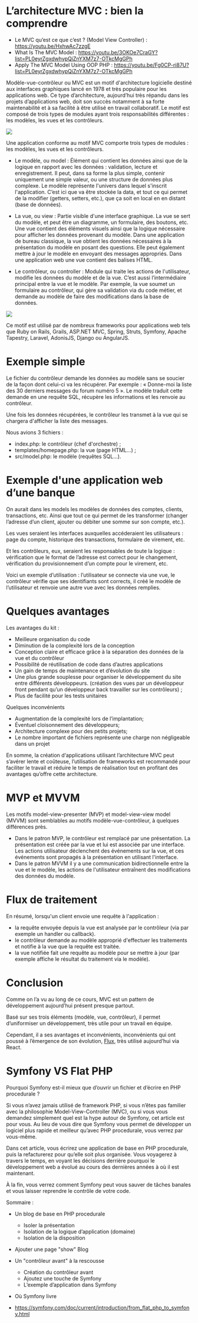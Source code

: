 # L’architecture MVC : bien la comprendre

- Le MVC qu’est ce que c’est ? (Model View Controller) : https://youtu.be/HxhwAc7zzgE
- What Is The MVC Model : https://youtu.be/3OKOe7CraGY?list=PL0eyrZgxdwhypQiZnYXM7z7-OTkcMgGPh
- Apply The MVC Model Using OOP PHP : https://youtu.be/Fg0CP-ri87U?list=PL0eyrZgxdwhypQiZnYXM7z7-OTkcMgGPh

Modèle-vue-contrôleur ou MVC est un motif d'architecture logicielle destiné aux interfaces graphiques lancé en 1978 et très populaire pour les applications web. Ce type d’architecture, aujourd’hui très répandu dans les projets d’applications web, doit son succès notamment à sa forte maintenabilité et à sa facilité à être utilisé en travail collaboratif. Le motif est composé de trois types de modules ayant trois responsabilités différentes : les modèles, les vues et les contrôleurs.

![](https://upload.wikimedia.org/wikipedia/commons/thumb/b/b2/Mod%C3%A8le-vue-contr%C3%B4leur_%28MVC%29_-_fr.png/370px-Mod%C3%A8le-vue-contr%C3%B4leur_%28MVC%29_-_fr.png)

Une application conforme au motif MVC comporte trois types de modules : les modèles, les vues et les contrôleurs.

- Le modèle, ou model : Élément qui contient les données ainsi que de la logique en rapport avec les données : validation, lecture et enregistrement. Il peut, dans sa forme la plus simple, contenir uniquement une simple valeur, ou une structure de données plus complexe. Le modèle représente l'univers dans lequel s'inscrit l'application. C’est ici que va être stockée la data, et tout ce qui permet de la modifier (getters, setters, etc.), que ça soit en local en en distant (base de données).

- La vue, ou view : Partie visible d'une interface graphique. La vue se sert du modèle, et peut être un diagramme, un formulaire, des boutons, etc. Une vue contient des éléments visuels ainsi que la logique nécessaire pour afficher les données provenant du modèle. Dans une application de bureau classique, la vue obtient les données nécessaires à la présentation du modèle en posant des questions. Elle peut également mettre à jour le modèle en envoyant des messages appropriés. Dans une application web une vue contient des balises HTML.

- Le contrôleur, ou controller : Module qui traite les actions de l'utilisateur, modifie les données du modèle et de la vue. C’est aussi l’intermédiaire principal entre la vue et le modèle. Par exemple, la vue soumet un formulaire au contrôleur, qui gère sa validation via du code métier, et demande au modèle de faire des modifications dans la base de données.

![](https://user.oc-static.com/upload/2022/05/09/16521046284748_P2C1-1%20%285%29.png)

Ce motif est utilisé par de nombreux frameworks pour applications web tels que Ruby on Rails, Grails, ASP.NET MVC, Spring, Struts, Symfony, Apache Tapestry, Laravel, AdonisJS, Django ou AngularJS. 

# Exemple simple
Le fichier du contrôleur demande les données au modèle sans se soucier de la façon dont celui-ci va les récupérer. Par exemple : « Donne-moi la liste des 30 derniers messages du forum numéro 5 ». Le modèle traduit cette demande en une requête SQL, récupère les informations et les renvoie au contrôleur.

Une fois les données récupérées, le contrôleur les transmet à la vue qui se chargera d'afficher la liste des messages.

Nous avions 3 fichiers :
- index.php: le contrôleur (chef d'orchestre) ;
- templates/homepage.php: la vue (page HTML...) ;
- src/model.php: le modèle (requêtes SQL...).

# Exemple d'une application web d’une banque
On aurait dans les models les modèles de données des comptes, clients, transactions, etc. Ainsi que tout ce qui permet de les transformer (changer l’adresse d’un client, ajouter ou débiter une somme sur son compte, etc.).

Les vues seraient les interfaces auxquelles accéderaient les utilisateurs : page du compte, historique des transactions, formulaire de virement, etc.

Et les contrôleurs, eux, seraient les responsables de toute la logique : vérification que le format de l’adresse est correct pour le changement, vérification du provisionnement d’un compte pour le virement, etc.

Voici un exemple d’utilisation : l’utilisateur se connecte via une vue, le contrôleur vérifie que ses identifiants sont corrects, il créé le modèle de l’utilisateur et renvoie une autre vue avec les données remplies.

# Quelques avantages
Les avantages du kit :
- Meilleure organisation du code
- Diminution de la complexité lors de la conception
- Conception claire et efficace grâce à la séparation des données de la vue et du contrôleur
- Possibilité de réutilisation de code dans d’autres applications
- Un gain de temps de maintenance et d’évolution du site
- Une plus grande souplesse pour organiser le développement du site entre différents développeurs. (création des vues par un développeur front pendant qu’un développeur back travailler sur les contrôleurs) ;
- Plus de facilité pour les tests unitaires

Quelques inconvénients
- Augmentation de la complexité lors de l’implantation;
- Éventuel cloisonnement des développeurs;
- Architecture complexe pour des petits projets;
- Le nombre important de fichiers représente une charge non négligeable dans un projet

En somme, la création d‘applications utilisant l’architecture MVC peut s’avérer lente et coûteuse, l’utilisation de frameworks est recommandé pour faciliter le travail et réduire le temps de réalisation tout en profitant des avantages qu’offre cette architecture.

# MVP et MVVM
Les motifs model-view-presenter (MVP) et model-view-view model (MVVM) sont semblables au motifs modèle-vue-contrôleur, à quelques différences près.
- Dans le patron MVP, le contrôleur est remplacé par une présentation. La présentation est créée par la vue et lui est associée par une interface. Les actions utilisateur déclenchent des événements sur la vue, et ces événements sont propagés à la présentation en utilisant l'interface.
- Dans le patron MVVM il y a une communication bidirectionnelle entre la vue et le modèle, les actions de l'utilisateur entraînent des modifications des données du modèle.

# Flux de traitement
En résumé, lorsqu'un client envoie une requête à l'application :
- la requête envoyée depuis la vue est analysée par le contrôleur (via par exemple un handler ou callback).
- le contrôleur demande au modèle approprié d'effectuer les traitements et notifie à la vue que la requête est traitée.
- la vue notifiée fait une requête au modèle pour se mettre à jour (par exemple affiche le résultat du traitement via le modèle).

# Conclusion
Comme on l’a vu au long de ce cours, MVC est un pattern de développement aujourd’hui présent presque partout.

Basé sur ses trois éléments (modèle, vue, contrôleur), il permet d’uniformiser un développement, très utile pour un travail en équipe.

Cependant, il a ses avantages et inconvénients, inconvénients qui ont poussé à l’émergence de son évolution, [Flux](../Flux/readme.md), très utilisé aujourd’hui via React.

# Symfony VS Flat PHP
Pourquoi Symfony est-il mieux que d’ouvrir un fichier et d’écrire en PHP procedurale ?

Si vous n’avez jamais utilisé de framework PHP, si vous n’êtes pas familier avec la philosophie Model-View-Controller (MVC), ou si vous vous demandez simplement quel est la hype autour de Symfony, cet article est pour vous. Au lieu de vous dire que Symfony vous permet de développer un logiciel plus rapide et meilleur qu’avec PHP procedurale, vous verrez par vous-même.

Dans cet article, vous écrirez une application de base en PHP procedurale, puis la refacturerez pour qu’elle soit plus organisée. Vous voyagerez à travers le temps, en voyant les décisions derrière pourquoi le développement web a évolué au cours des dernières années à où il est maintenant.

À la fin, vous verrez comment Symfony peut vous sauver de tâches banales et vous laisser reprendre le contrôle de votre code.

Sommaire :
- Un blog de base en PHP procedurale
    - Isoler la présentation
    - Isolation de la logique d’application (domaine)
    - Isolation de la disposition
- Ajouter une page "show" Blog
- Un "contrôleur avant" à la rescousse
    - Création du contrôleur avant
    - Ajoutez une touche de Symfony
    - L’exemple d’application dans Symfony
- Où Symfony livre


- https://symfony.com/doc/current/introduction/from_flat_php_to_symfony.html